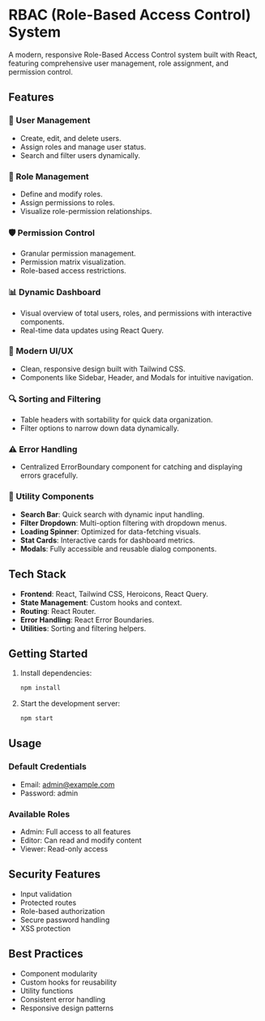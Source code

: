 # RBAC (Role-Based Access Control) System

A modern, responsive Role-Based Access Control system built with React, featuring comprehensive user management, role assignment, and permission control.

## Features

### 👥 User Management
- Create, edit, and delete users.
- Assign roles and manage user status.
- Search and filter users dynamically.

### 🔑 Role Management
- Define and modify roles.
- Assign permissions to roles.
- Visualize role-permission relationships.

### 🛡️ Permission Control
- Granular permission management.
- Permission matrix visualization.
- Role-based access restrictions.

### 📊 Dynamic Dashboard
- Visual overview of total users, roles, and permissions with interactive components.
- Real-time data updates using React Query.

### 🎨 Modern UI/UX
- Clean, responsive design built with Tailwind CSS.
- Components like Sidebar, Header, and Modals for intuitive navigation.

 ### 🔍 Sorting and Filtering
- Table headers with sortability for quick data organization.
- Filter options to narrow down data dynamically.

### ⚠️ Error Handling
- Centralized ErrorBoundary component for catching and displaying errors gracefully.

### 🔧 Utility Components
- **Search Bar**: Quick search with dynamic input handling.
- **Filter Dropdown**: Multi-option filtering with dropdown menus.
- **Loading Spinner**: Optimized for data-fetching visuals.
- **Stat Cards**: Interactive cards for dashboard metrics.
- **Modals**: Fully accessible and reusable dialog components.

## Tech Stack
- **Frontend**: React, Tailwind CSS, Heroicons, React Query.
- **State Management**: Custom hooks and context.
- **Routing**: React Router.
- **Error Handling**: React Error Boundaries.
- **Utilities**: Sorting and filtering helpers.

## Getting Started


1. Install dependencies:
   ```bash
   npm install
   ```
2. Start the development server:
   ```bash
   npm start
   ```

## Usage

### Default Credentials
- Email: admin@example.com
- Password: admin

### Available Roles
- Admin: Full access to all features
- Editor: Can read and modify content
- Viewer: Read-only access

## Security Features

- Input validation
- Protected routes
- Role-based authorization
- Secure password handling
- XSS protection

## Best Practices

- Component modularity
- Custom hooks for reusability
- Utility functions
- Consistent error handling
- Responsive design patterns
